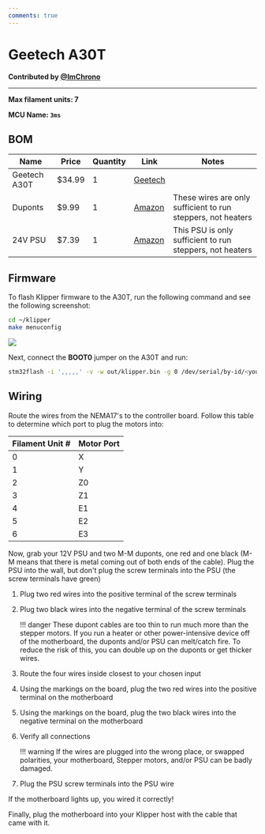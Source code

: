 ```yaml
---
comments: true
---
```


# Geetech A30T

**Contributed by [@ImChrono](https://github.com/ImChrono)**

---

**Max filament units: 7**

**MCU Name: `3ms`**

## BOM

| Name | Price | Quantity | Link | Notes |
| - | - | - | - | - |
| Geetech A30T | $34.99 | 1 | [Geetech](https://www.geeetech.com/a30t-printer-gtm32103v1-control-board-p-1190.html) | |
Duponts | $9.99 | 1 | [Amazon](https://a.co/d/6QwGxhH) | These wires are only sufficient to run steppers, not heaters |
| 24V PSU | $7.39 | 1 | [Amazon](https://a.co/d/1Ko6QMB) | This PSU is only sufficient to run steppers, not heaters |

## Firmware

To flash Klipper firmware to the A30T, run the following command and see the following screenshot:

```sh
cd ~/klipper
make menuconfig
```

![](a30tfirmware.jpeg)

Next, connect the **BOOT0** jumper on the A30T and run:

```sh
stm32flash -i ',,,,,' -v -w out/klipper.bin -g 0 /dev/serial/by-id/<your-mcu-id-here>
```

## Wiring

Route the wires from the NEMA17's to the controller board. Follow this table to determine which port to plug the motors into:

| Filament Unit # | Motor Port |
| - | - |
| 0 | X |
| 1 | Y |
| 2 | Z0 |
| 3 | Z1 |
| 4 | E1 |
| 5 | E2 |
| 6 | E3 |

Now, grab your 12V PSU and two M-M duponts, one red and one black (M-M means that there is metal coming out of both ends of the cable). Plug the PSU into the wall, but don't plug the screw terminals into the PSU (the screw terminals have green)

1. Plug two red wires into the positive terminal of the screw terminals
2. Plug two black wires into the negative terminal of the screw terminals

    !!! danger
        These dupont cables are too thin to run much more than the stepper motors. If you run a heater or other power-intensive device off of the motherboard, the duponts and/or PSU can melt/catch fire. To reduce the risk of this, you can double up on the duponts or get thicker wires.

4. Route the four wires inside closest to your chosen input
5. Using the markings on the board, plug the two red wires into the positive terminal on the motherboard
6. Using the markings on the board, plug the two black wires into the negative terminal on the motherboard
7. Verify all connections

    !!! warning
        If the wires are plugged into the wrong place, or swapped polarities, your motherboard, Stepper motors, and/or PSU can be badly damaged.

8. Plug the PSU screw terminals into the PSU wire

If the motherboard lights up, you wired it correctly!

Finally, plug the motherboard into your Klipper host with the cable that came with it.